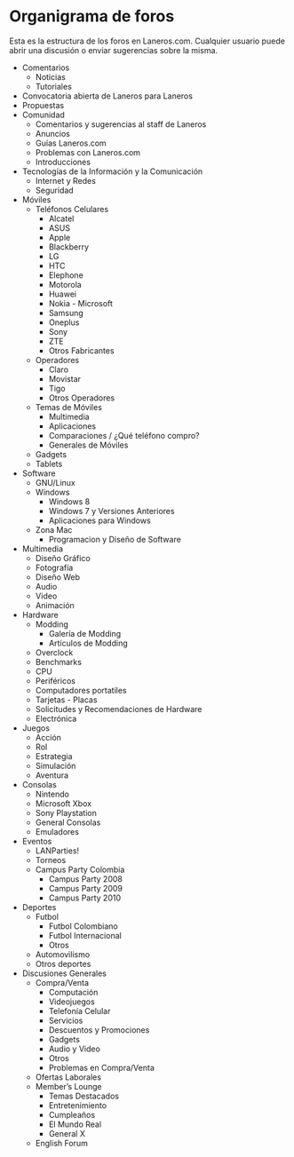 # Organigrama de foros
Esta es la estructura de los foros en Laneros.com. Cualquier usuario puede abrir una discusión o enviar sugerencias sobre la misma.

* Comentarios
  * Noticias
  * Tutoriales
* Convocatoria abierta de Laneros para Laneros
 * Propuestas
* Comunidad
  * Comentarios y sugerencias al staff de Laneros
  * Anuncios
  * Guías Laneros.com
  * Problemas con Laneros.com
  * Introducciones
* Tecnologías de la Información y la Comunicación
  * Internet y Redes
  * Seguridad
* Móviles
  * Teléfonos Celulares
    * Alcatel
    * ASUS
    * Apple
    * Blackberry
    * LG
    * HTC
    * Elephone
    * Motorola
    * Huawei
    * Nokia - Microsoft
    * Samsung
    * Oneplus
    * Sony
    * ZTE
    * Otros Fabricantes
  * Operadores
    * Claro
    * Movistar
    * Tigo
    * Otros Operadores
  * Temas de Móviles
    * Multimedia
    * Aplicaciones
    * Comparaciones / ¿Qué teléfono compro?
    * Generales de Móviles
  * Gadgets
  * Tablets
* Software
  * GNU/Linux
  * Windows
    * Windows 8
    * Windows 7 y Versiones Anteriores
    * Aplicaciones para Windows
  * Zona Mac
    * Programacion y Diseño de Software
* Multimedia
  * Diseño Gráfico
  * Fotografía
  * Diseño Web
  * Audio
  * Video
  * Animación
* Hardware
  * Modding
    * Galería de Modding
    * Artículos de Modding
  * Overclock
  * Benchmarks
  * CPU
  * Periféricos
  * Computadores portatiles
  * Tarjetas - Placas
  * Solicitudes y Recomendaciones de Hardware
  * Electrónica
* Juegos
  * Acción
  * Rol
  * Estrategia
  * Simulación
  * Aventura
* Consolas
  * Nintendo
  * Microsoft Xbox
  * Sony Playstation
  * General Consolas
  * Emuladores
* Eventos
  * LANParties!
  * Torneos
  * Campus Party Colombia
    * Campus Party 2008
    * Campus Party 2009
    * Campus Party 2010
* Deportes
  * Futbol
    * Futbol Colombiano
    * Futbol Internacional
    * Otros
  * Automovilismo
  * Otros deportes
* Discusiones Generales
  * Compra/Venta
    * Computación
    * Videojuegos
    * Telefonía Celular
    * Servicios
    * Descuentos y Promociones
    * Gadgets
    * Audio y Video
    * Otros
    * Problemas en Compra/Venta
  * Ofertas Laborales
  * Member’s Lounge
    * Temas Destacados
    * Entretenimiento
    * Cumpleaños
    * El Mundo Real
    * General X
  * English Forum
